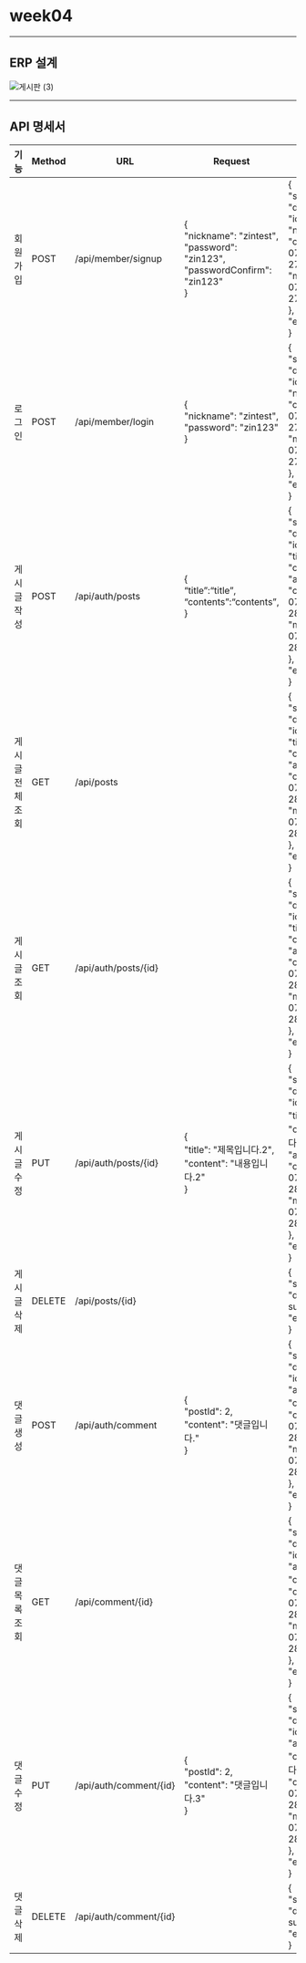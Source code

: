 # week04

<hr>

## ERP 설계

![게시판 (3)](https://user-images.githubusercontent.com/110081578/186587358-fc9d3eff-2224-4995-adc4-d967538b1f54.png)



<hr>

## API 명세서

기능 | Method |  URL | Request | Response
---|---|---|---|---|
회원가입 | POST | /api/member/signup | {<br>"nickname": "zintest",<br>"password": "zin123",<br>"passwordConfirm": "zin123"<br>} | {<br>"success": true,<br>"data": {<br>"id": 5,<br>"nickname": "zintest",<br>"createdAt": "2022-07-27T23:22:28.702489",<br>"modifiedAt": "2022-07-27T23:22:28.702489"<br>},<br>"error": null<br>}
로그인 | POST | /api/member/login | {<br>"nickname": "zintest",<br>"password": "zin123"<br>} | {<br>"success": true,<br>"data": {<br>"id": 5,<br>"nickname": "zintest",<br>"createdAt": "2022-07-27T23:22:28.702489",<br>"modifiedAt": "2022-07-27T23:22:28.702489"<br>},<br>"error": null<br>}
게시글 작성 | POST | /api/auth/posts | {<br>“title”:“title”,<br>“contents”:“contents”,<br>} | {<br>"success": true,<br>"data": {<br>"id": 1,<br>"title": "title",<br>"content": "content",<br>"author": "zintest",<br>"createdAt": "2022-07-28T00:10:57.293612",<br>"modifiedAt": "2022-07-28T00:10:57.293612"<br>},<br>"error": null<br>}
게시글 전체 조회 | GET | /api/posts | | {<br>"success": true,<br>"data": {<br>"id": 1,<br>"title": "title",<br>"content": "content",<br>"author": "zintest",<br>"createdAt": "2022-07-28T00:10:57.293612",<br>"modifiedAt": "2022-07-28T00:10:57.293612"<br>},<br>"error": null<br>}
게시글 조회 | GET | /api/auth/posts/{id} | | {<br>"success": true,<br>"data": {<br>"id": 1,<br>"title": "title",<br>"content": "content",<br>"author": "zintest",<br>"createdAt": "2022-07-28T00:10:57.293612",<br>"modifiedAt": "2022-07-28T00:10:57.293612"<br>},<br>"error": null<br>}
게시글 수정 | PUT | /api/auth/posts/{id} | {<br>"title": "제목입니다.2",<br>"content": "내용입니다.2"<br>} | {<br>"success": true,<br>"data": {<br>"id": 1,<br>"title": "제목입니다.2",<br>"content": "내용입니다.2",<br>"author": "zintest",<br>"createdAt": "2022-07-28T00:10:57.293612",<br>"modifiedAt": "2022-07-28T00:10:57.293612"<br>},<br>"error": null<br>}
게시글 삭제 | DELETE | /api/posts/{id} | | {<br>"success": true,<br>"data": "delete success",<br>"error": null<br>}
댓글 생성 | POST | /api/auth/comment | {<br>"postId": 2,<br>"content": "댓글입니다."<br>} | {<br>"success": true,<br>"data": {<br>"id": 1,<br>"author": "zintest",<br>"content": "댓글입니다.",<br>"createdAt": "2022-07-28T00:15:20.954309",<br>"modifiedAt": "2022-07-28T00:15:20.954309"<br>},<br>"error": null<br>} 
댓글목록조회 | GET | /api/comment/{id} | | {<br>"success": true,<br>"data": {<br>"id": 1,<br>"author": "zintest",<br>"content": "댓글입니다.",<br>"createdAt": "2022-07-28T00:15:20.954309",<br>"modifiedAt": "2022-07-28T00:15:20.954309"<br>},<br>"error": null<br>} 
댓글 수정 | PUT | /api/auth/comment/{id} | {<br>"postId": 2,<br>"content": "댓글입니다.3"<br>} | {<br>"success": true,<br>"data": {<br>"id": 1,<br>"author": "zintest",<br>"content": "댓글입니다.3",<br>"createdAt": "2022-07-28T00:15:20.954309",<br>"modifiedAt": "2022-07-28T00:15:20.954309"<br>},<br>"error": null<br>} 
댓글 삭제 | DELETE | /api/auth/comment/{id} | | {<br>"success": true,<br>"data": "delete success",<br>"error": null<br>}
